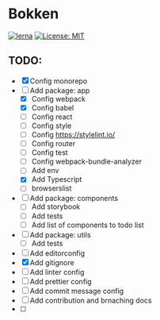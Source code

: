 # Bokken
[![lerna](https://img.shields.io/badge/maintained%20with-lerna-cc00ff.svg)](https://lerna.js.org/)
[![License: MIT](https://img.shields.io/badge/License-MIT-yellow.svg)](https://opensource.org/licenses/MIT)

## TODO: 
- [x] Config monorepo
- [ ] Add package: app
  * [x] Config webpack
  * [x] Config babel
  * [ ] Config react
  * [ ] Config style
  * [ ] Config https://stylelint.io/
  * [ ] Config router
  * [ ] Config test
  * [ ] Config webpack-bundle-analyzer
  * [ ] Add env
  * [x] Add Typescript
  * [ ] browserslist
- [ ] Add package: components
  * [ ] Add storybook
  * [ ] Add tests
  * [ ] Add list of components to todo list
- [ ] Add package: utils
  * [ ] Add tests
- [ ] Add editorconfig
- [x] Add gitignore
- [ ] Add linter config
- [ ] Add prettier config
- [ ] Add commit message config
- [ ] Add contribution and brnaching docs
- [ ] 
